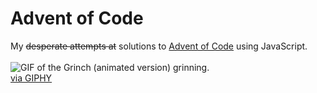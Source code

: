 # Advent of Code

My ~~desperate attempts at~~ solutions to [Advent of Code](https://adventofcode.com/) using JavaScript.<br><br>
![GIF of the Grinch (animated version) grinning.](https://media1.giphy.com/media/v1.Y2lkPTc5MGI3NjExY2kwNnc2dGhyNHdsbTlyMzhkdDNhc3JlMzdidTE4YXM0MnUyYzM2eCZlcD12MV9pbnRlcm5hbF9naWZfYnlfaWQmY3Q9Zw/UTFiHeDL8cOSA/giphy.gif)<br>
[via GIPHY](https://giphy.com/gifs/thegoodfilms-vintage-cartoon-smiling-UTFiHeDL8cOSA)
